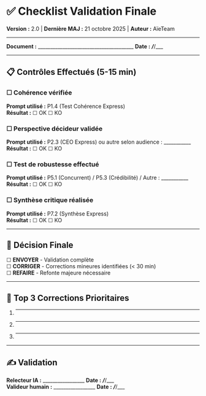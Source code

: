 # ✅ Checklist Validation Finale

**Version :** 2.0 | **Dernière MAJ :** 21 octobre 2025 | **Auteur :** AïeTeam

---

**Document :** _______________________________________ **Date :** ___/___/___

---

## 📋 Contrôles Effectués (5-15 min)
<!-- identifies les contrôles à réaliser et mets-les à jour dans la liste des contrôles -->

### ☐ Cohérence vérifiée
**Prompt utilisé :** P1.4 (Test Cohérence Express)  
**Résultat :** ☐ OK ☐ KO

### ☐ Perspective décideur validée
**Prompt utilisé :** P2.3 (CEO Express) ou autre selon audience : ___________  
**Résultat :** ☐ OK ☐ KO

### ☐ Test de robustesse effectué
**Prompt utilisé :** P5.1 (Concurrent) / P5.3 (Crédibilité) / Autre : ___________  
**Résultat :** ☐ OK ☐ KO

### ☐ Synthèse critique réalisée
**Prompt utilisé :** P7.2 (Synthèse Express)  
**Résultat :** ☐ OK ☐ KO

---

## 🎯 Décision Finale
<!-- en reprenant la conclusion des différentes analyses, décides ce que l'on fait : envoyer/corriger/refaire -->
☐ **ENVOYER** - Validation complète  
☐ **CORRIGER** - Corrections mineures identifiées (< 30 min)  
☐ **REFAIRE** - Refonte majeure nécessaire

---

## 📝 Top 3 Corrections Prioritaires

1. _________________________________________________________________

2. _________________________________________________________________

3. _________________________________________________________________

---

## ✍️ Validation
<!-- remplis le relecture IA par toi et la date -->
**Relecteur IA :** _________________ **Date :** ___/___/___  
**Valideur humain :** _________________ **Date :** ___/___/___

